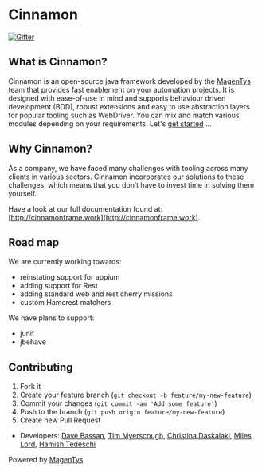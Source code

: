 # Cinnamon

[![Gitter](https://badges.gitter.im/MagenTys/cinnamon.svg)](https://gitter.im/MagenTys/cinnamon?utm_source=badge&utm_medium=badge&utm_campaign=pr-badge&utm_content=badge)

## What is Cinnamon?
Cinnamon is an open-source java framework developed by the [MagenTys](http://magentys.io) team that provides fast enablement on your automation projects.
It is designed with ease-of-use in mind and supports behaviour driven development (BDD), robust extensions and easy to use abstraction layers for popular
tooling such as WebDriver. You can mix and match various modules depending on your requirements. Let's [get started](https://github.com/MagenTys/cinnamon/wiki/Getting-started) ...

## Why Cinnamon?
As a company, we have faced many challenges with tooling across many clients in various sectors. Cinnamon incorporates our [solutions](https://github.com/MagenTys/cinnamon/wiki/What-does-it-solve%3F)
to these challenges, which means that you don’t have to invest time in solving them yourself.

Have a look at our full documentation found at:           
[http://cinnamonframe.work](http://cinnamonframe.work).

## Road map

We are currently working towards:
* reinstating support for appium
* adding support for Rest
* adding standard web and rest cherry missions
* custom Hamcrest matchers

We have plans to support:
* junit
* jbehave

## Contributing

1. Fork it
2. Create your feature branch (`git checkout -b feature/my-new-feature`)
3. Commit your changes (`git commit -am 'Add some feature'`)
4. Push to the branch (`git push origin feature/my-new-feature`)
5. Create new Pull Request

* Developers: [Dave Bassan](https://github.com/davebassan), [Tim Myerscough](https://github.com/temyers), [Christina Daskalaki](https://github.com/chdask), [Miles Lord](https://github.com/mplord), [Hamish Tedeschi](https://github.com/MagenTysHamo)

Powered by [MagenTys](http://magentys.io)